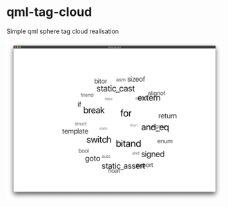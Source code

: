 # qml-tag-cloud
Simple qml sphere tag cloud realisation

<img src="img/preview.png" width = "500" height = "370">
